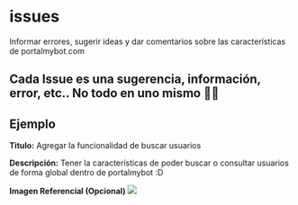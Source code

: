 # issues
Informar errores, sugerir ideas y dar comentarios sobre las características de portalmybot.com


## Cada Issue es una sugerencia, información, error, etc.. No todo en uno mismo 👍🏼

## Ejemplo

**Titulo:** Agregar la funcionalidad de buscar usuarios

**Descripción:** 
Tener la características de poder buscar o consultar usuarios de forma global dentro de portalmybot :D

**Imagen Referencial (Opcional)**
![](https://i2.wp.com/fellowtuts.com/wp-content/uploads/2018/10/bigger-search-form-dropdown-navigation.jpg?fit=1270%2C350&ssl=1)
